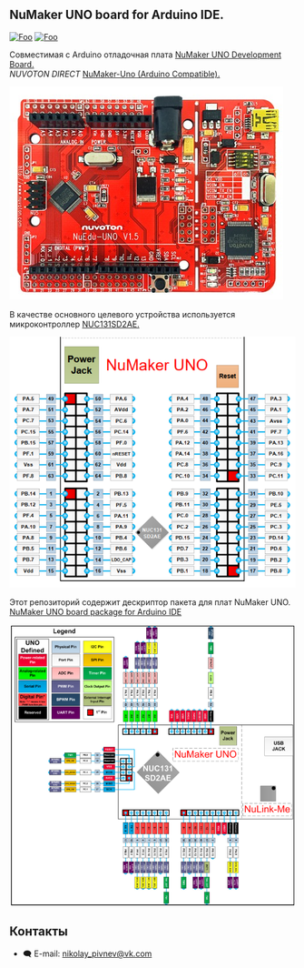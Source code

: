 ## NuMaker UNO board for Arduino IDE.  

[![Foo](https://img.shields.io/badge/ПОДПИСАТЬСЯ-Nuvoton%20Arm%20CortexM0%20MCUs-brightgreen.svg?style=social&logo=vk&color=blue)](https://vk.com/club217558848)
[![Foo](https://img.shields.io/badge/ПОДПИСАТЬСЯ-Nuvoton%20Programming-brightgreen.svg?style=social&logo=telegram&color=blue)](https://t.me/nuvoton_programming)  

Cовместимая с Arduino отладочная плата [NuMaker UNO Development Board.](https://www.nuvoton.com/products/iot-solution/arduino-compatible-platform/numaker-uno/)  
*NUVOTON DIRECT* [NuMaker-Uno (Arduino Compatible).](https://direct.nuvoton.com/en/numaker-uno)

![alt-текст](https://github.com/ScuratovaAnna/NuMaker-UNO-board-for-Arduino-IDE/blob/master/foto/001.jpg "NuMaker UNO")  

В качестве основного целевого устройства используется микроконтроллер [NUC131SD2AE.](https://www.nuvoton.com/products/microcontrollers/arm-cortex-m0-mcus/nuc131-nuc1311-can-series/nuc131sd2ae/)    

![alt-текст](https://github.com/ScuratovaAnna/NuMaker-UNO-board-for-Arduino-IDE/blob/master/foto/004.jpg "NuMaker UNO NUC131SD2AE Extended Connectors Layout")  

Этот репозиторий содержит дескриптор пакета для плат NuMaker UNO. [NuMaker UNO board package for Arduino IDE](https://github.com/OpenNuvoton/NuMaker_UNO)   

![alt-текст](https://github.com/ScuratovaAnna/NuMaker-UNO-board-for-Arduino-IDE/blob/master/foto/005.jpg "NuMaker UNO Pin Design for Arduino")   

## Контакты  
* :left_speech_bubble: E-mail:  nikolay_pivnev@vk.com   







 




